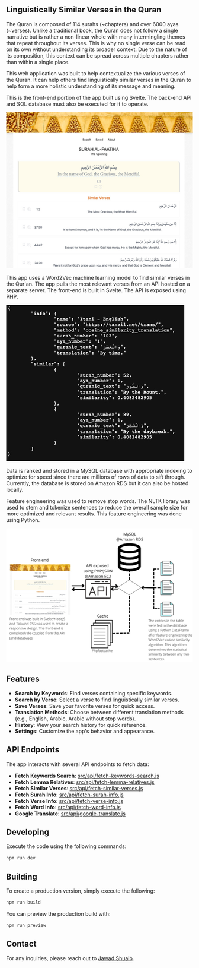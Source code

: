 ## Linguistically Similar Verses in the Quran

The Quran is composed of 114 surahs (~chapters) and over 6000 ayas (~verses). Unlike a traditional book, the Quran does not follow a single narrative but is rather a non-linear whole with many intermingling themes that repeat throughout its verses. This is why no single verse can be read on its own without understanding its broader context. Due to the nature of its composition, this context can be spread across multiple chapters rather than within a single place.

This web application was built to help contextualize the various verses of the Quran. It can help others find linguistically similar verses in the Quran to help form a more holistic understanding of its message and meaning.

This is the front-end portion of the app built using Svelte. The back-end API and SQL database must also be executed for it to operate.

![Alt text](static/screenshot-1.png?raw=true 'Screenshot of the front-end')

This app uses a Word2Vec machine learning model to find similar verses in the Qur'an. The app pulls the most relevant verses from an API hosted on a separate server. The front-end is built in Svelte. The API is exposed using PHP.

![Alt text](static/screenshot-2.png?raw=true 'Screenshot of the API')

Data is ranked and stored in a MySQL database with appropriate indexing to optimize for speed since there are millions of rows of data to sift through. Currently, the database is stored on Amazon RDS but it can also be hosted locally.

Feature engineering was used to remove stop words. The NLTK library was used to stem and tokenize sentences to reduce the overall sample size for more optimized and relevant results. This feature engineering was done using Python.

![Alt text](static/screenshot-3.png?raw=true 'Flowchart of the architecture')

## Features

- **Search by Keywords**: Find verses containing specific keywords.
- **Search by Verse**: Select a verse to find linguistically similar verses.
- **Save Verses**: Save your favorite verses for quick access.
- **Translation Methods**: Choose between different translation methods (e.g., English, Arabic, Arabic without stop words).
- **History**: View your search history for quick reference.
- **Settings**: Customize the app's behavior and appearance.

## API Endpoints

The app interacts with several API endpoints to fetch data:

- **Fetch Keywords Search**: [src/api/fetch-keywords-search.js](src/api/fetch-keywords-search.js)
- **Fetch Lemma Relatives**: [src/api/fetch-lemma-relatives.js](src/api/fetch-lemma-relatives.js)
- **Fetch Similar Verses**: [src/api/fetch-similar-verses.js](src/api/fetch-similar-verses.js)
- **Fetch Surah Info**: [src/api/fetch-surah-info.js](src/api/fetch-surah-info.js)
- **Fetch Verse Info**: [src/api/fetch-verse-info.js](src/api/fetch-verse-info.js)
- **Fetch Word Info**: [src/api/fetch-word-info.js](src/api/fetch-word-info.js)
- **Google Translate**: [src/api/google-translate.js](src/api/google-translate.js)

## Developing

Execute the code using the following commands:

```bash
npm run dev
```

## Building

To create a production version, simply execute the following:

```bash
npm run build
```

You can preview the production build with:

```bash
npm run preview
```

## Contact

For any inquiries, please reach out to [Jawad Shuaib](jawad.php@gmail.com).
